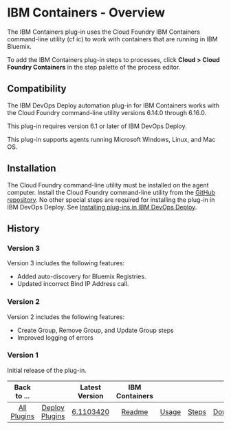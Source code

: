 
# IBM Containers - Overview


The IBM Containers plug-in uses the Cloud Foundry IBM Containers command-line utility (cf ic) to work with containers that are running in IBM Bluemix.

To add the IBM Containers plug-in steps to processes, click **Cloud > Cloud Foundry Containers** in the step palette of the process editor.

## Compatibility

The IBM DevOps Deploy automation plug-in for IBM Containers works with the Cloud Foundry command-line utility versions 6.14.0 through 6.16.0.

This plug-in requires version 6.1 or later of IBM DevOps Deploy.

This plug-in supports agents running Microsoft Windows, Linux, and Mac OS.

## Installation

The Cloud Foundry command-line utility must be installed on the agent computer. Install the Cloud Foundry command-line utility from the [GitHub repository](https://github.com/cloudfoundry/cli/releases). No other special steps are required for installing the plug-in in IBM DevOps Deploy. See [Installing plug-ins in IBM DevOps Deploy](https://community.ibm.com/community/user/wasdevops/blogs/laurel-dickson-bull1/2022/06/13/install-plugins "Installing plug-ins in IBM DevOps Deploy").

## History

### Version 3

Version 3 includes the following features:

* Added auto-discovery for Bluemix Registries.
* Updated incorrect Bind IP Address call.

### Version 2

Version 2 includes the following features:

* Create Group, Remove Group, and Update Group steps
* Improved logging of errors

### Version 1

Initial release of the plug-in.


|Back to ...||Latest Version|IBM Containers ||||
| :---: | :---: | :---: | :---: | :---: | :---: | :---: |
|[All Plugins](../../index.md)|[Deploy Plugins](../README.md)|[6.1103420](https://raw.githubusercontent.com/UrbanCode/IBM-UCD-PLUGINS/main/files/cloud-foundry-ibm-containers/cloud-foundry-containers-6.1103420.zip)|[Readme](README.md)|[Usage](usage.md)|[Steps](steps.md)|[Downloads](downloads.md)|
